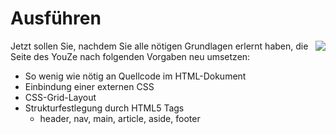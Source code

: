 <!--include-start-->
# Ausführen
<img style="float: right;" src="https://thomasbeckmann.github.io/moodle-kurse/BG-Q1/Lernsituation03/pics/YouZe-Logo.png">Jetzt sollen Sie, nachdem Sie alle nötigen Grundlagen erlernt haben, die Seite des YouZe nach folgenden Vorgaben neu umsetzen:

- So wenig wie nötig an Quellcode im HTML-Dokument
- Einbindung einer externen CSS
- CSS-Grid-Layout
- Strukturfestlegung durch HTML5 Tags
	- header, nav, main, article, aside, footer

<!--include-end-->





